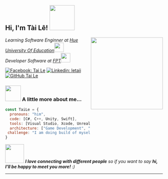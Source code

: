 <h2> Hi, I'm Tài Lê! <img src="https://media.giphy.com/media/mGcNjsfWAjY5AEZNw6/giphy.gif" width="80"></h2>
<img align='right' src="https://64.media.tumblr.com/cf87668f1394f62a25dde8c6a52d64fc/tumblr_n8z4jjABDx1rylr5to1_500.gifv" width="230" >
<p><em>Learning Software Enginner at <a href="http://www.unb.br">Hue University Of Education</a><img src="https://media.giphy.com/media/fYSnHlufseco8Fh93Z/giphy.gif" width="30"></br>Developer Software at <a href="https://media.giphy.com/media/fYSnHlufseco8Fh93Z/giphy.gif">FPT</a><img src="https://media.giphy.com/media/WUlplcMpOCEmTGBtBW/giphy.gif" width="30"> 
</em></p>

[![Facebook: Tai Le](https://img.shields.io/badge/social-facebook-blue)](http://facebook.com/iletai)
[![Linkedin: letaii](https://img.shields.io/badge/-letaii-blue?style=flat-square&logo=Linkedin&logoColor=white&link=https://www.linkedin.com/in/letaii/)](https://www.linkedin.com/in/letaii/)
[![GitHub Tai Le](https://img.shields.io/github/followers/iletai?label=follow&style=social)](https://github.com/iletai)


### <img src="https://media.giphy.com/media/VgCDAzcKvsR6OM0uWg/giphy.gif" width="50"> A little more about me...  

```javascript
const TaiLe = {
  pronouns: "him",
  code: [C#, C++, Unity, Swift],
  tools: [Visual Studio, Xcode, Unreal Engine, Storybook, Markdown],
  architecture: ["Game Development", "Mobile Development", "Design Pattern"],
 challenge: "I am doing build of myself"
}
```

<img src="https://media.giphy.com/media/LnQjpWaON8nhr21vNW/giphy.gif" width="60"> <em><b>I love connecting with different people</b> so if you want to say <b>hi, I'll be happy to meet you more!</b> :)</em>

---

